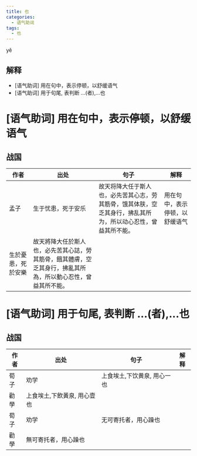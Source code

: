 ```yaml
---
title: 也
categories:
  - 语气助词
tags:
  - 也
---
```


yě
<!-- more -->

## 解释
* [语气助词] 用在句中，表示停顿，以舒缓语气
* [语气助词] 用于句尾, 表判断
  ...(者),...也

# [语气助词] 用在句中，表示停顿，以舒缓语气
## 战国

作者|出处|句子|解释
---|---|---|---
孟子|生于忧患，死于安乐|故天将降大任于斯人也，必先苦其心志，劳其筋骨，饿其体肤，空乏其身行，拂乱其所为，所以动心忍性，曾益其所不能。|用在句中，表示停顿，以舒缓语气
 |生於憂患，死於安樂|故天將降大任於斯人也，必先苦其心誌，勞其筋骨，餓其體膚，空乏其身行，拂亂其所為，所以動心忍性，曾益其所不能。|

 # [语气助词] 用于句尾, 表判断 ...(者),...也
 ## 战国

作者|出处|句子|解释
---|---|---|---
荀子|劝学|上食埃土,下饮黄泉, 用心一也|
|勸學|上食埃土,下飲黃泉, 用心壹也|
荀子|劝学|无可寄托者，用心躁也|
  |勸學|無可寄托者，用心躁也|
